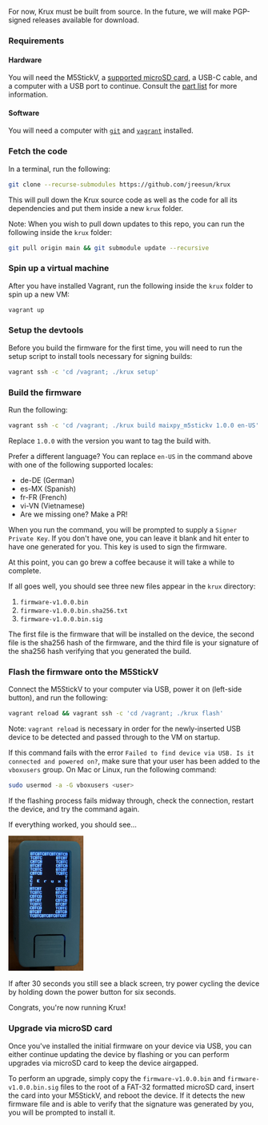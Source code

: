 For now, Krux must be built from source. In the future, we will make PGP-signed releases available for download.

### Requirements
#### Hardware
You will need the M5StickV, a [supported microSD card](https://github.com/m5stack/m5-docs/blob/master/docs/en/core/m5stickv.md#tf-cardmicrosd-test), a USB-C cable, and a computer with a USB port to continue. Consult the [part list](../../parts) for more information.

#### Software
You will need a computer with [`git`](https://git-scm.com/book/en/v2/Getting-Started-Installing-Git) and [`vagrant`](https://www.vagrantup.com/downloads) installed.

### Fetch the code
In a terminal, run the following:
```bash
git clone --recurse-submodules https://github.com/jreesun/krux
```
This will pull down the Krux source code as well as the code for all its dependencies and put them inside a new `krux` folder.

Note: When you wish to pull down updates to this repo, you can run the following inside the `krux` folder:
```bash
git pull origin main && git submodule update --recursive
```

### Spin up a virtual machine
After you have installed Vagrant, run the following inside the `krux` folder to spin up a new VM:
```bash
vagrant up
```

### Setup the devtools
Before you build the firmware for the first time, you will need to run the setup script to install tools necessary for signing builds:
```bash
vagrant ssh -c 'cd /vagrant; ./krux setup'
```

### Build the firmware
Run the following:
```bash
vagrant ssh -c 'cd /vagrant; ./krux build maixpy_m5stickv 1.0.0 en-US'
```

Replace `1.0.0` with the version you want to tag the build with.

Prefer a different language? You can replace `en-US` in the command above with one of the following supported locales:

- de-DE (German)
- es-MX (Spanish)
- fr-FR (French)
- vi-VN (Vietnamese)
- Are we missing one? Make a PR!

When you run the command, you will be prompted to supply a `Signer Private Key`. If you don't have one, you can leave it blank and hit enter to have one generated for you. This key is used to sign the firmware.

At this point, you can go brew a coffee because it will take a while to complete.

If all goes well, you should see three new files appear in the `krux` directory:

1. `firmware-v1.0.0.bin`
2. `firmware-v1.0.0.bin.sha256.txt`
3. `firmware-v1.0.0.bin.sig`

The first file is the firmware that will be installed on the device, the second file is the sha256 hash of the firmware, and the third file is your signature of the sha256 hash verifying that you generated the build.

### Flash the firmware onto the M5StickV
Connect the M5StickV to your computer via USB, power it on (left-side button), and run the following:
```bash
vagrant reload && vagrant ssh -c 'cd /vagrant; ./krux flash'
```
Note: `vagrant reload` is necessary in order for the newly-inserted USB device to be detected and passed through to the VM on startup.

If this command fails with the error `Failed to find device via USB. Is it connected and powered on?`, make sure that your user has been added to the `vboxusers` group. On Mac or Linux, run the following command:

```bash
sudo usermod -a -G vboxusers <user>
```

If the flashing process fails midway through, check the connection, restart the device, and try the command again.

If everything worked, you should see...

<img src="../../img/pic-krux-logo.png" width="150">

If after 30 seconds you still see a black screen, try power cycling the device by holding down the power button for six seconds.

Congrats, you're now running Krux!

### Upgrade via microSD card
Once you've installed the initial firmware on your device via USB, you can either continue updating the device by flashing or you can perform upgrades via microSD card to keep the device airgapped.

To perform an upgrade, simply copy the `firmware-v1.0.0.bin` and `firmware-v1.0.0.bin.sig` files to the root of a FAT-32 formatted microSD card, insert the card into your M5StickV, and reboot the device. If it detects the new firmware file and is able to verify that the signature was generated by you, you will be prompted to install it.
